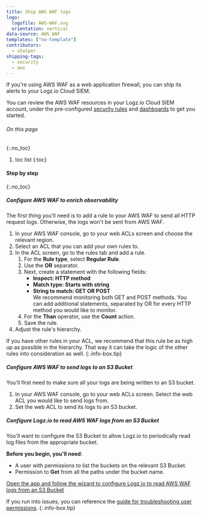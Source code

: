 ```yaml
---
title: Ship AWS WAF logs
logo:
  logofile: AWS-WAF.svg
  orientation: vertical
data-source: AWS WAF
templates: ["no-template"]
contributors:
  - shalper
shipping-tags:
  - security
  - aws
---
```


If you're using AWS WAF as a web application firewall, you can ship its alerts to your Logz.io Cloud SIEM.

You can review the AWS WAF resources in your Logz.io Cloud SIEM account, under the pre-configured [security rules](https://app.logz.io/#/dashboard/security/rules/rule-definitions?from=0&sortBy=updatedAt&sortOrder=DESC&search=waf) and [dashboards](https://app.logz.io/#/dashboard/security/research/dashboards?) to get you started.

###### On this page
{:.no_toc}

1. toc list
{:toc}

#### Step by step
{:.no_toc}


<div class="tasklist">

##### Configure AWS WAF to enrich observability

The first thing you'll need is to add a rule to your AWS WAF to send all HTTP request logs. Otherwise, the logs won't be sent from AWS WAF.

1. In your AWS WAF console, go to your web ACLs screen and choose the relevant region.
2. Select an ACL that you can add your own rules to.
3. In the ACL screen, go to the rules tab and add a rule.
    1. For the **Rule type**, select **Regular Rule**.
    2. Use the **OR** separator.
    3. Next, create a statement with the following fields:
        * **Inspect: HTTP method**
        * **Match type: Starts with string**
        * **String to match: GET OR POST**        
          We recommend monitoring both GET and POST methods. You can add additional statements, separated by OR for every HTTP method you would like to monitor.
    5. For the **Than** operator, use the **Count** action.
    6. Save the rule.
  4. Adjust the rule's hierarchy.

  If you have other rules in your ACL, we recommend that this rule be as high up as possible in the hierarchy. That way it can take the logic of the other rules into consideration as well.
  {:.info-box.tip}

##### Configure AWS WAF to send logs to an S3 Bucket

You'll first need to make sure all your logs are being written to an S3 bucket.

1. In your AWS WAF console, go to your web ACLs screen. Select the web ACL you would like to send logs from.
2. Set the web ACL to send its logs to an S3 bucket.

##### Configure Logz.io to read AWS WAF logs from an S3 Bucket

You'll want to configure the S3 Bucket to allow Logz.io to periodically read log files from the appropriate bucket.

**Before you begin, you'll need**: 

* A user with permissions to list the buckets on the relevant S3 Bucket. 
* Permission to **Get** from all the paths under the bucket name.

[Open the app and follow the wizard to configure Logz.io to read AWS WAF logs from an S3 Bucket](https://app.logz.io/#/dashboard/data-sources/S3-Bucket)

If you run into issues, you can reference the [guide for troubleshooting user permissions](https://support.logz.io/hc/en-us/articles/209486129-Troubleshooting-AWS-IAM-Configuration-for-retrieving-logs-from-a-S3-Bucket).
{:.info-box.tip}
